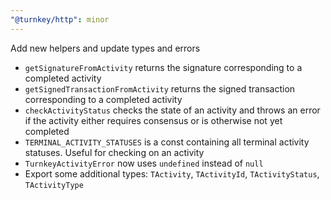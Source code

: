 ```yaml
---
"@turnkey/http": minor
---
```


Add new helpers and update types and errors

- `getSignatureFromActivity` returns the signature corresponding to a completed activity
- `getSignedTransactionFromActivity` returns the signed transaction corresponding to a completed activity
- `checkActivityStatus` checks the state of an activity and throws an error if the activity either requires consensus or is otherwise not yet completed
- `TERMINAL_ACTIVITY_STATUSES` is a const containing all terminal activity statuses. Useful for checking on an activity
- `TurnkeyActivityError` now uses `undefined` instead of `null`
- Export some additional types: `TActivity`, `TActivityId`, `TActivityStatus`, `TActivityType`
